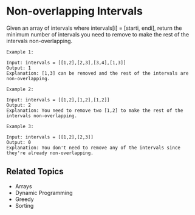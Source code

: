 # Non-overlapping Intervals

Given an array of intervals where intervals[i] = [starti, endi], return the minimum number of intervals you
need to remove to make the rest of the intervals non-overlapping.

```
Example 1:

Input: intervals = [[1,2],[2,3],[3,4],[1,3]]
Output: 1
Explanation: [1,3] can be removed and the rest of the intervals are non-overlapping.
```

```
Example 2:

Input: intervals = [[1,2],[1,2],[1,2]]
Output: 2
Explanation: You need to remove two [1,2] to make the rest of the intervals non-overlapping.
```

```
Example 3:

Input: intervals = [[1,2],[2,3]]
Output: 0
Explanation: You don't need to remove any of the intervals since they're already non-overlapping.
```

## Related Topics

- Arrays
- Dynamic Programming
- Greedy
- Sorting
